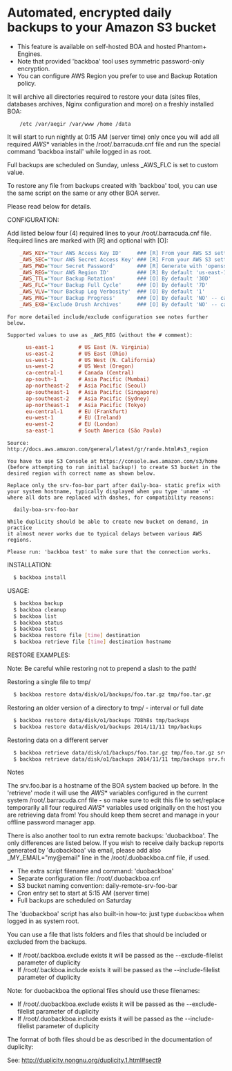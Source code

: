 
# Automated, encrypted daily backups to your Amazon S3 bucket

  * This feature is available on self-hosted BOA and hosted Phantom+ Engines.
  * Note that provided 'backboa' tool uses symmetric password-only encryption.
  * You can configure AWS Region you prefer to use and Backup Rotation policy.

  It will archive all directories required to restore your data (sites files,
  databases archives, Nginx configuration and more) on a freshly installed BOA:

```text
    /etc /var/aegir /var/www /home /data
```

  It will start to run nightly at 0:15 AM (server time) only once you will add
  all required _AWS_* variables in the /root/.barracuda.cnf file and run the
  special command 'backboa install' while logged in as root.

  Full backups are scheduled on Sunday, unless _AWS_FLC is set to custom value.

  To restore any file from backups created with 'backboa' tool, you can use
  the same script on the same or any other BOA server.

  Please read below for details.


  CONFIGURATION:

  Add listed below four (4) required lines to your /root/.barracuda.cnf file.
  Required lines are marked with [R] and optional with [O]:

```ini
    _AWS_KEY='Your AWS Access Key ID'     ### [R] From your AWS S3 settings
    _AWS_SEC='Your AWS Secret Access Key' ### [R] From your AWS S3 settings
    _AWS_PWD='Your Secret Password'       ### [R] Generate with 'openssl rand -base64 32'
    _AWS_REG='Your AWS Region ID'         ### [R] By default 'us-east-1'
    _AWS_TTL='Your Backup Rotation'       ### [O] By default '30D'
    _AWS_FLC='Your Backup Full Cycle'     ### [O] By default '7D'
    _AWS_VLV='Your Backup Log Verbosity'  ### [O] By default '1'
    _AWS_PRG='Your Backup Progress'       ### [O] By default 'NO' -- can be YES/NO
    _AWS_EXB='Exclude Drush Archives'     ### [O] By default 'NO' -- can be YES/NO
```

    For more detailed include/exclude configuration see notes further below.

    Supported values to use as _AWS_REG (without the # comment):

```ini
      us-east-1        # US East (N. Virginia)
      us-east-2        # US East (Ohio)
      us-west-1        # US West (N. California)
      us-west-2        # US West (Oregon)
      ca-central-1     # Canada (Central)
      ap-south-1       # Asia Pacific (Mumbai)
      ap-northeast-2   # Asia Pacific (Seoul)
      ap-southeast-1   # Asia Pacific (Singapore)
      ap-southeast-2   # Asia Pacific (Sydney)
      ap-northeast-1   # Asia Pacific (Tokyo)
      eu-central-1     # EU (Frankfurt)
      eu-west-1        # EU (Ireland)
      eu-west-2        # EU (London)
      sa-east-1        # South America (São Paulo)
```

    Source: http://docs.aws.amazon.com/general/latest/gr/rande.html#s3_region

    You have to use S3 Console at https://console.aws.amazon.com/s3/home
    (before attempting to run initial backup!) to create S3 bucket in the
    desired region with correct name as shown below.

    Replace only the srv-foo-bar part after daily-boa- static prefix with
    your system hostname, typically displayed when you type 'uname -n'
    where all dots are replaced with dashes, for compatibility reasons:

      daily-boa-srv-foo-bar

    While duplicity should be able to create new bucket on demand, in practice
    it almost never works due to typical delays between various AWS regions.

    Please run: 'backboa test' to make sure that the connection works.

  INSTALLATION:

```sh
  $ backboa install
```

  USAGE:

```sh
  $ backboa backup
  $ backboa cleanup
  $ backboa list
  $ backboa status
  $ backboa test
  $ backboa restore file [time] destination
  $ backboa retrieve file [time] destination hostname
```

  RESTORE EXAMPLES:

  Note: Be careful while restoring not to prepend a slash to the path!

  Restoring a single file to tmp/

```sh
  $ backboa restore data/disk/o1/backups/foo.tar.gz tmp/foo.tar.gz
```

  Restoring an older version of a directory to tmp/ - interval or full date

```sh
  $ backboa restore data/disk/o1/backups 7D8h8s tmp/backups
  $ backboa restore data/disk/o1/backups 2014/11/11 tmp/backups
```

  Restoring data on a different server

```sh
  $ backboa retrieve data/disk/o1/backups/foo.tar.gz tmp/foo.tar.gz srv.foo.bar
  $ backboa retrieve data/disk/o1/backups 2014/11/11 tmp/backups srv.foo.bar
```

  Notes

  The srv.foo.bar is a hostname of the BOA system backed up before.
  In the 'retrieve' mode it will use the _AWS_* variables configured
  in the current system /root/.barracuda.cnf file - so make sure to edit
  this file to set/replace temporarily all four required _AWS_* variables
  used originally on the host you are retrieving data from! You should
  keep them secret and manage in your offline password manager app.

  There is also another tool to run extra remote backups: 'duobackboa'.
  The only differences are listed below. If you wish to receive daily
  backup reports generated by 'duobackboa' via email, please add also
  _MY_EMAIL="my@email" line in the /root/.duobackboa.cnf file, if used.

  * The extra script filename and command: 'duobackboa'
  * Separate configuration file: /root/.duobackboa.cnf
  * S3 bucket naming convention: daily-remote-srv-foo-bar
  * Cron entry set to start at 5:15 AM (server time)
  * Full backups are scheduled on Saturday

  The 'duobackboa' script has also built-in how-to: just type `duobackboa`
  when logged in as system root.

  You can use a file that lists folders and files that should be included
  or excluded from the backups.

  * If /root/.backboa.exclude exists it will be passed as the
    --exclude-filelist parameter of duplicity
  * If /root/.backboa.include exists it will be passed as the
    --include-filelist parameter of duplicity

  Note: for duobackboa the optional files should use these filenames:

  * If /root/.duobackboa.exclude exists it will be passed as the
    --exclude-filelist parameter of duplicity
  * If /root/.duobackboa.include exists it will be passed as the
    --include-filelist parameter of duplicity

  The format of both files should be as described in the documentation of
  duplicity:

  See: http://duplicity.nongnu.org/duplicity.1.html#sect9
